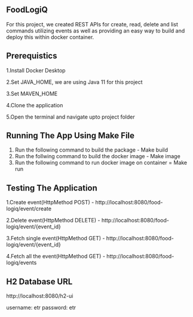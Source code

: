 ## FoodLogiQ
For this project, we created REST APIs for create, read, delete and list commands utilizing events as well as providing an
easy way to build and deploy this within docker container.

## Prerequistics
1.Install Docker Desktop

2.Set JAVA_HOME, we are using Java 11 for this project

3.Set MAVEN_HOME 

4.Clone the application

5.Open the terminal and navigate upto project folder 

## Running The App Using Make File
1. Run the following command to build the package - Make build
2. Run the follwing command to build the docker image - Make image
3. Run the following command to run docker image on container = Make run

## Testing The Application
1.Create event(HttpMethod POST) - http://localhost:8080/food-logiq/event/create

2.Delete event(HttpMethod DELETE) - http://localhost:8080/food-logiq/event/{event_id}

3.Fetch single event(HttpMethod GET) - http://localhost:8080/food-logiq/event/{event_id}

4.Fetch all the event(HttpMethod GET) - http://localhost:8080/food-logiq/events

## H2 Database URL
http://localhost:8080/h2-ui

username: etr
password: etr

